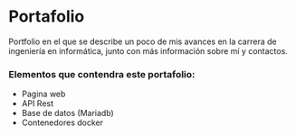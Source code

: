 # Portafolio
Portfolio en el que se describe un poco de mis avances en la carrera de ingeniería en informática, junto con más información sobre mí y contactos.

### Elementos que contendra este portafolio:

- Pagina web
- API Rest
- Base de datos (Mariadb)
- Contenedores docker
